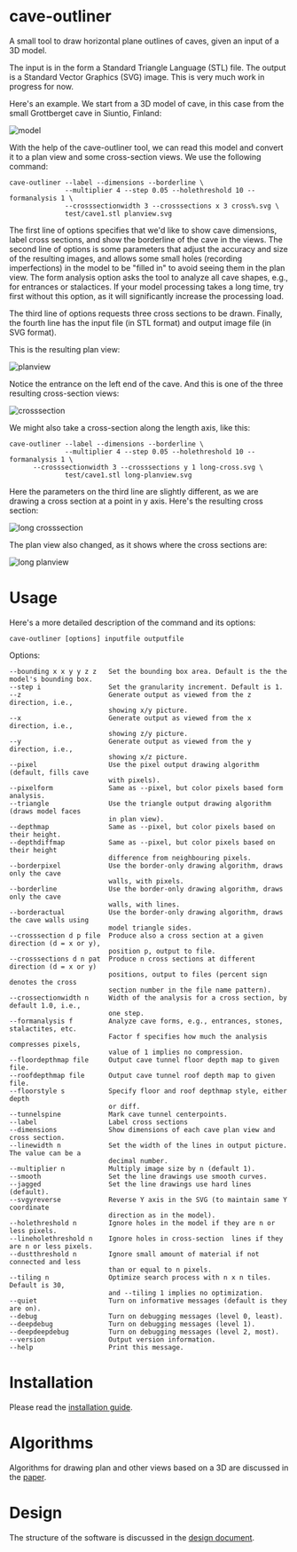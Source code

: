 # cave-outliner
A small tool to draw horizontal plane outlines of caves, given an input of a 3D model.

The input is in the form a Standard Triangle Language (STL) file. The output is a Standard Vector Graphics (SVG) image. This is very much work in progress for now.

Here's an example. We start from a 3D model of cave, in this case from the small Grottberget cave in Siuntio, Finland:

![model](https://raw.githubusercontent.com/jariarkko/cave-outliner/main/doc/images/example1-model-small.jpg)

With the help of the cave-outliner tool, we can read this model and convert it to a plan view and some cross-section views. We use the following command:

    cave-outliner --label --dimensions --borderline \
                  --multiplier 4 --step 0.05 --holethreshold 10 --formanalysis 1 \
                  --crosssectionwidth 3 --crosssections x 3 cross%.svg \
                  test/cave1.stl planview.svg

The first line of options specifies that we'd like to show cave dimensions, label cross sections, and show the borderline of the cave in the views. The second line of options is some parameters that adjust the accuracy and size of the resulting images, and allows some small holes (recording imperfections) in the model to be "filled in" to avoid seeing them in the plan view. The form analysis option asks the tool to analyze all cave shapes, e.g., for entrances or stalactices. If your model processing takes a long time, try first without this option, as it will significantly increase the processing load.

The third line of options requests three cross sections to be drawn. Finally, the fourth line has the input file (in STL format) and output image file (in SVG format).

This is the resulting plan view:

![planview](https://raw.githubusercontent.com/jariarkko/cave-outliner/main/doc/images/example1-planview-small.jpg)

Notice the entrance on the left end of the cave. And this is one of the three resulting cross-section views:

![crosssection](https://raw.githubusercontent.com/jariarkko/cave-outliner/main/doc/images/example1-crosssection-small.jpg)

We might also take a cross-section along the length axis, like this:

    cave-outliner --label --dimensions --borderline \
                  --multiplier 4 --step 0.05 --holethreshold 10 --formanalysis 1 \
		  --crosssectionwidth 3 --crosssections y 1 long-cross.svg \
                  test/cave1.stl long-planview.svg

Here the parameters on the third line are slightly different, as we are drawing a cross section at a point in y axis. Here's the resulting cross section:

![long crosssection](https://raw.githubusercontent.com/jariarkko/cave-outliner/main/doc/images/example1-longcrosssection-small.jpg)

The plan view also changed, as it shows where the cross sections are:

![long planview](https://raw.githubusercontent.com/jariarkko/cave-outliner/main/doc/images/example1-longplanview-small.jpg)

# Usage

Here's a more detailed description of the command and its options:

    cave-outliner [options] inputfile outputfile

Options:

    --bounding x x y y z z   Set the bounding box area. Default is the the model's bounding box.
    --step i                 Set the granularity increment. Default is 1.
    --z                      Generate output as viewed from the z direction, i.e.,
                             showing x/y picture.
    --x                      Generate output as viewed from the x direction, i.e.,
                             showing z/y picture.
    --y                      Generate output as viewed from the y direction, i.e.,
                             showing x/z picture.
    --pixel                  Use the pixel output drawing algorithm (default, fills cave
                             with pixels).
    --pixelform              Same as --pixel, but color pixels based form analysis.
    --triangle               Use the triangle output drawing algorithm (draws model faces
                             in plan view).
    --depthmap               Same as --pixel, but color pixels based on their height.                   
    --depthdiffmap           Same as --pixel, but color pixels based on their height
                             difference from neighbouring pixels.
    --borderpixel            Use the border-only drawing algorithm, draws only the cave
                             walls, with pixels.
    --borderline             Use the border-only drawing algorithm, draws only the cave
                             walls, with lines.
    --borderactual           Use the border-only drawing algorithm, draws the cave walls using
                             model triangle sides.
    --crosssection d p file  Produce also a cross section at a given direction (d = x or y),
                             position p, output to file.
    --crosssections d n pat  Produce n cross sections at different direction (d = x or y)
                             positions, output to files (percent sign denotes the cross
                             section number in the file name pattern).
    --crossectionwidth n     Width of the analysis for a cross section, by default 1.0, i.e.,
                             one step.
    --formanalysis f         Analyze cave forms, e.g., entrances, stones, stalactites, etc.
                             Factor f specifies how much the analysis compresses pixels,
                             value of 1 implies no compression.
    --floordepthmap file     Output cave tunnel floor depth map to given file.
    --roofdepthmap file      Output cave tunnel roof depth map to given file.
    --floorstyle s           Specify floor and roof depthmap style, either depth
                             or diff.
    --tunnelspine            Mark cave tunnel centerpoints.
    --label                  Label cross sections
    --dimensions             Show dimensions of each cave plan view and cross section.
    --linewidth n            Set the width of the lines in output picture. The value can be a
                             decimal number.
    --multiplier n           Multiply image size by n (default 1).
    --smooth                 Set the line drawings use smooth curves.
    --jagged                 Set the line drawings use hard lines (default).
    --svgyreverse            Reverse Y axis in the SVG (to maintain same Y coordinate
                             direction as in the model).
    --holethreshold n        Ignore holes in the model if they are n or less pixels.
    --lineholethreshold n    Ignore holes in cross-section  lines if they are n or less pixels.
    --dustthreshold n        Ignore small amount of material if not connected and less
                             than or equal to n pixels.
    --tiling n               Optimize search process with n x n tiles. Default is 30,
                             and --tiling 1 implies no optimization.
    --quiet                  Turn on informative messages (default is they are on).
    --debug                  Turn on debugging messages (level 0, least).
    --deepdebug              Turn on debugging messages (level 1).
    --deepdeepdebug          Turn on debugging messages (level 2, most).
    --version                Output version information.
    --help                   Print this message.

# Installation

Please read the [installation guide](https://github.com/jariarkko/cave-outliner/blob/master/doc/INSTALL.md).

# Algorithms

Algorithms for drawing plan and other views based on a 3D are discussed in the [paper](https://github.com/jariarkko/cave-outliner/blob/master/doc/papers/Paper.md).

# Design

The structure of the software is discussed in the [design document](https://github.com/jariarkko/cave-outliner/blob/master/doc/Design.md).

